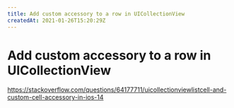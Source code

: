 ```yaml
---
title: Add custom accessory to a row in UICollectionView
createdAt: 2021-01-26T15:20:29Z
---
```


# Add custom accessory to a row in UICollectionView

https://stackoverflow.com/questions/64177711/uicollectionviewlistcell-and-custom-cell-accessory-in-ios-14